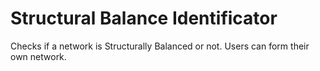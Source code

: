 # Structural Balance Identificator
Checks if a network is Structurally Balanced or not. 
Users can form their own network. 
